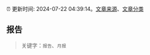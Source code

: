 :alarm_clock: 更新时间: 2024-07-22 04:39:14。[文章来源](/README.md)、[文章分类](/TAGS.md)

## 报告


> 关键字：`报告`、`月报`



